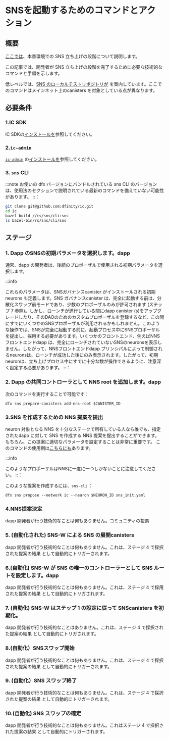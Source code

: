 # SNSを起動するためのコマンドとアクション

## 概要

[ここでは](../launching/launch-summary-1proposal.md)、本番環境での SNS 立ち上げの段階について説明します。

この記事では、開発者が SNS 立ち上げの段階を完了するために必要な技術的なコマンドと手順を示します。

低レベルでは、[SNS のローカルテストリポジトリが](../testing/testing-locally.md)
を案内しています。ここでのコマンドはメインネット上のcanisters を対象としている点が異なります。

## 必要条件

### 1.IC SDK

IC SDKの[インストールを](../../../setup/install)参照してください。

### 2\.`ic-admin`

[ `ic-admin`](../../../setup/ic-admin.md) の[インストールを](../../../setup/ic-admin.md)参照してください。

### 3\. `sns` CLI

:::note
お使いの dfx バージョンにバンドルされている sns CLI のバージョンは、使用法のセクションで説明されている最新のコマンドを備えていない可能性があります。
::：

``` bash
git clone git@github.com:dfinity/ic.git
cd ic
bazel build //rs/sns/cli:sns
ls bazel-bin/rs/sns/cli/sns 
```

## ステージ

### 1\. Dapp のSNSの初期パラメータを選択します。dapp

通常、dapp の開発者は、後続のプロポーザルで使用される初期パラメータを選択します。

:::info

これらのパラメータは、SNSガバナンスcanister がインストールされる初期neurons も定義します。SNS ガバナンスcanister は、完全に起動する前は、分散化スワップ前モードであり、少数のプロポーザルのみが許可されます (ステップ 7 参照)。しかし、ローンチが進行している間にdapp canister (s)をアップグレードしたり、そのDAOのためのカスタムプロポーザルを登録するなど、この間にすでにいくつかのSNSプロポーザルが利用されるかもしれません。このような操作では、SNSが完全に起動する前に、起動プロセス中にSNSプロポーザルを提出し、採用する必要があります。いくつかのフロントエンド、例えばNNSフロントエンドdapp は、完全にローンチされていないSNSのneuronsを表示しません。したがって、NNSフロントエンドdapp プリンシパルによって制御されるneuronsは、ローンチが成功した後にのみ表示されます。したがって、初期neuronは、立ち上げプロセス中にすでに十分な数が操作できるように、注意深く設定する必要があります。
::：

### 2\. Dapp の共同コントローラとして NNS root を追加します。dapp

次のコマンドを実行することで可能です：

    dfx sns prepare-canisters add-nns-root $CANISTER_ID

### 3.SNS を作成するための NNS 提案を提出

neuron 対象となる NNS を十分なステークで所有している人なら誰でも、指定されたdapp に対して SNS を作成する NNS 提案を提出することができます。
もちろん、この提案に適切なパラメータを設定することは非常に重要です。
このコマンドの使用例は[こちらにも](https://github.com/dfinity/sns-testing/blob/main/propose_sns.sh)あります。

:::info

このようなプロポーザルはNNSに一度に一つしかないことに注意してください。
::：

このような提案を作成するには、`sns-cli` ：

    dfx sns propose --network ic --neuron $NEURON_ID sns_init.yaml

### 4.NNS提案決定

dapp 開発者が行う技術的なことは何もありません。コミュニティの投票

### 5\. (自動化された) SNS-W による SNS の展開canisters

dapp 開発者が行う技術的なことは何もありません。これは、ステージ 4 で採択された提案の結果
として自動的にトリガーされます。

### 6.(自動化) SNS-W が SNS の唯一のコントローラーとして SNS ルートを設定します。dapp

dapp 開発者が行う技術的なことは何もありません。これは、ステージ 4 で採用された提案の結果
として自動的にトリガされます。

### 7\. (自動化) SNS-W はステップ 1 の設定に従って SNScanisters を初期化。

dapp 開発者が行う技術的なことはありません。これは、ステージ 4 で採択された提案の結果
として自動的にトリガされます。

### 8.(自動化）SNSスワップ開始

dapp 開発者が行う技術的なことは何もありません。これは、ステージ 4 で採択された提案の結果
として自動的にトリガーされます。

### 9\. (自動化）SNS スワップ終了

dapp 開発者が行う技術的なことは何もありません。これは、ステージ 4 で採択された提案の結果
として自動的にトリガーされます。

### 10.(自動化) SNS スワップの確定

dapp 開発者が行う技術的なことは何もありません。これはステージ 4 で採択された提案の結果
として自動的にトリガーされます。

<!---
# Commands & actions to go through SNS launch

## Overview
At a high level, the stages for launching an SNS in production are explained [here](../launching/launch-summary-1proposal.md).

This article lists the technical commands and steps a developer needs to complete the stages for an SNS launch.

At a low level, the [SNS local testing repository](../testing/testing-locally.md) guides you
through the same, with the difference that the commands here target the canisters on the mainnet.

## Requirements

### 1. IC SDK

See: [installing the IC SDK](../../../setup/install).

### 2. `ic-admin`

See: [installing the `ic-admin`](../../../setup/ic-admin.md).

### 3. `sns` CLI

:::note
The version of the sns CLI that is bundled with your dfx version may not have the latest commands described in the Usage section. If needed, it is recommended to build and use the sns CLI tool yourself.
:::

```bash
git clone git@github.com:dfinity/ic.git
cd ic
bazel build //rs/sns/cli:sns
ls bazel-bin/rs/sns/cli/sns 
```
## Stages

### 1. Dapp developers choose the initial parameters of the SNS for a dapp

Typically, dapp developers choose initial parameters that will be used in subsequent proposals.

:::info 

These parameters also define the initial neurons with which the SNS governance canister will be installed. Before being fully launched, the SNS governance canister is in a pre-decentralization-swap mode and only few proposals are allowed (see Step 7). However, some SNS proposals might already be used during this time, for example upgrades to the dapp canister(s) while the launch is ongoing or registering custom proposals for that DAO. Such operations require submitting and adopting an SNS proposal during the launch process, and thus before the SNS is fully launched. Some frontends, for example the NNS frontend dapp, do not show neurons of SNSs that are not fully launched and thus neurons controlled by NNS frontend dapp principals will only be visible after a successful launch. Therefore, the initial neurons must be carefully setup in a way so that enough of them can be operated already during the launch process. 
:::

### 2. Dapp developers add NNS root as co-controller of dapp

They can do so by running the following command:
```
dfx sns prepare-canisters add-nns-root $CANISTER_ID
```

### 3. Submit NNS proposal to create SNS

Anyone who owns an eligible NNS neuron with enough stake can submit an NNS proposal to create an SNS for a given dapp.
Of course it is crucial to set the right parameters in this proposal.
You can also find an example of how this command is used [here](https://github.com/dfinity/sns-testing/blob/main/propose_sns.sh).


:::info

Note that there can only be one such proposal at a time in the NNS. This means that the time when this proposal can be submitted might depend on other SNS' launch.
:::


To create such a proposal, a common path is to use `sns-cli` and run the following:
```
dfx sns propose --network ic --neuron $NEURON_ID sns_init.yaml
```

### 4. The NNS proposal is decided
Nothing technical for dapp developers to do. Community votes.


### 5. (Automated) SNS-W deploys SNS canisters
Nothing technical for dapp developers to do. This is triggered automatically as a result
of an adopted proposal in Stage 4.

### 6. (Automated) SNS-W sets SNS root as sole controller of dapp
Nothing technical for dapp developers to do. This is triggered automatically as a result
of an adopted proposal in Stage 4.

### 7. (Automated) SNS-W initializes SNS canisters according to settings from Step 1
Nothing technical for dapp developers to do. This is triggered automatically as a result
of an adopted proposal in Stage 4.

### 8. (Automated) SNS swap starts
Nothing technical for dapp developers to do. This is triggered automatically as a result
of an adopted proposal in Stage 4.

### 9. (Automated) SNS swap ends
Nothing technical for dapp developers to do. This is triggered automatically as a result
of an adopted proposal in Stage 4.

### 10. (Automated) SNS swap finalizes
Nothing technical for dapp developers to do. This is triggered automatically as a result
of an adopted proposal in Stage 4.

-->
